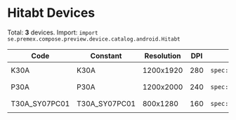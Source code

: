 # Hitabt Devices

Total: **3** devices. Import: `import se.premex.compose.preview.device.catalog.android.Hitabt`

| Code | Constant | Resolution | DPI | Compose Spec | Preview Usage |
|------|----------|------------|-----|-------------|---------------|
| K30A | K30A | 1200x1920 | 280 | `spec:width=1200px,height=1920px,dpi=280` | `@Preview(device = Hitabt.K30A)` |
| P30A | P30A | 1200x2000 | 240 | `spec:width=1200px,height=2000px,dpi=240` | `@Preview(device = Hitabt.P30A)` |
| T30A_SY07PC01 | T30A_SY07PC01 | 800x1280 | 160 | `spec:width=800px,height=1280px,dpi=160` | `@Preview(device = Hitabt.T30A_SY07PC01)` |

<!-- Generated automatically. Do not edit manually. -->
